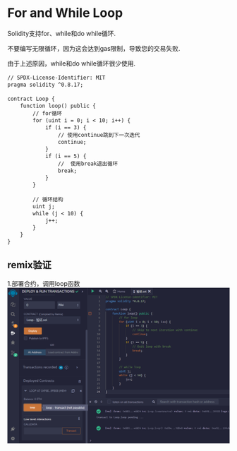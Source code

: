 # For and While Loop

Solidity支持for、while和do while循环.

不要编写无限循环，因为这会达到gas限制，导致您的交易失败.

由于上述原因，while和do while循环很少使用.

```solidity
// SPDX-License-Identifier: MIT
pragma solidity ^0.8.17;

contract Loop {
    function loop() public {
        // for循环
        for (uint i = 0; i < 10; i++) {
            if (i == 3) {
                // 使用continue跳到下一次迭代
                continue;
            }
            if (i == 5) {
                //  使用break退出循环
                break;
            }
        }

        // 循环结构
        uint j;
        while (j < 10) {
            j++;
        }
    }
}
```

## remix验证
1.部署合约，调用loop函数
![11-1.png](img/11-1.png)